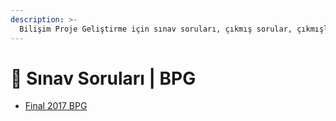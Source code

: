 ```yaml
---
description: >-
  Bilişim Proje Geliştirme için sınav soruları, çıkmış sorular, çıkmışlar, önceki senelerde çıkan sorular
---
```


# 📃 Sınav Soruları \| BPG

<!--YPackage.YGitbookIntegration-tarafından-otomatik-oluşturulmuştur-->

- [Final 2017 BPG](Final%202017%20BPG.pdf)

<!--YPackage.YGitbookIntegration-tarafından-otomatik-oluşturulmuştur-->
